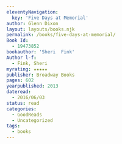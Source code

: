 ```yaml
---
eleventyNavigation:
  key: 'Five Days at Memorial'
author: Glenn Dixon
layout: layouts/books.njk
permalink: /books/five-days-at-memorial/
Book Id:
  - 19473852
bookauthor: 'Sheri  Fink'
Author l-f:
  - Fink, Sheri
myrating: ★★★★★
publisher: Broadway Books
pages: 602
yearpublished: 2013
dateread:
  - 2016/06/03
status: read
categories:
  - GoodReads
  - Uncategorized
tags:
  - books
---
```

